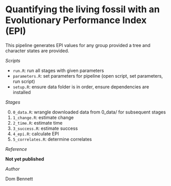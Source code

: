 # Quantifying the living fossil with an Evolutionary Performance Index (EPI)

This pipeline generates EPI values for any group provided a tree and character states are
provided.

*Scripts*

* `run.R`: run all stages with given parameters
* `parameters.R`: set parameters for pipeline (open script, set parameters, run script)
* `setup.R`: ensure data folder is in order, ensure dependencies are installed

*Stages*

0. `0_data.R`: wrangle downloaded data from 0_data/ for subsequent stages
1. `1_change.R`: estimate change
2. `2_time.R`: estimate time
3. `3_success.R`: estimate success
4. `4_epi.R`: calculate EPI
5. `5_correlates.R`: determine correlates

*Reference*

**Not yet published**

*Author*

Dom Bennett